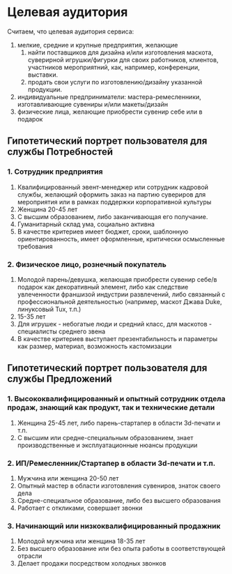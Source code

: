 # Целевая аудитория

Считаем, что целевая аудитория сервиса: 
1. мелкие, средние и крупные предприятия, желающие
   1. найти поставщиков для дизайна и/или изготовления маскота, суверирной игрушки/фигурки для своих работников,
клиентов, участников мероприятний, как, например, конференции, выставки.
   2. продать свои услуги по изготовлению/дизайну указанной продукции.
2. индивидуальные предприниматели: мастера-ремесленники, изготавливающие сувениры и/или макеты/дизайн
3. физические лица, желающие приобрести сувенир себе или в подарок

## Гипотетический портрет пользователя для службы Потребностей
### 1. Сотрудник предприятия
1. Квалифицированный эвент-менеджер или сотрудник кадровой службы, желающий оформить заказ на партию сувериров для
мероприятия или в рамках поддержки корпоративной культуры
2. Женщина 20-45 лет
3. С высшим образованием, либо заканчивающая его получание.
4. Гуманитарный склад ума, социально активна
5. В качестве критериев имеет бюджет, сроки, шаблонную ориентированность, имеет оформленные, критически осмысленные требования

### 2. Физическое лицо, рознечный покупатель
1. Молодой парень/девушка, желающая приобрести сувенир себе/в подарок как декоративный элемент,
либо как следствие увлеченности франшизой индустрии развлечений, либо связанный с профессиональной деятельностью
   (например, маскот Джава Duke, линуксовый Tux, т.п.)
2. 15-35 лет
3. Для игрушек - небогатые люди и средний класс, для маскотов - специалисты среднего звена
4. В качестве критериев выступает презентабильность и параметры как размер, материал, возможность кастомизации

## Гипотетический портрет пользователя для службы Предложений
 
### 1. Высококвалифицированный и опытный сотрудник отдела продаж, знающий как продукт, так и технические детали
1. Женщина 25-45 лет, либо парень-стартапер в области 3d-печати и т.п.
2. С высшим или средне-специальным образованием, знает производственные и эксплуатационные нюансы продукции

### 2. ИП/Ремесленник/Стартапер в области 3d-печати и т.п.
1. Мужчина или женщина 20-50 лет
2. Опытный мастер в области изготовления сувениров, знаток своего дела 
3. Средне-специальное образование, либо без высшего образования
4. Работает с откликами, совершает звонки

### 3. Начинающий или низкоквалифицированный продажник
1. Молодой мужчина или женщина 18-35 лет
2. Без высшего образование или без опыта работы в соответствующей отрасли
3. Делает продажи посредством холодных звонков



